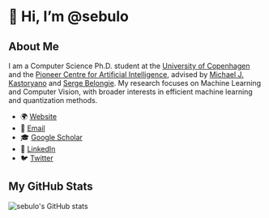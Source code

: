 # 👋 Hi, I’m @sebulo

## About Me
I am a Computer Science Ph.D. student at the [University of Copenhagen](https://di.ku.dk/) and the [Pioneer Centre for Artificial Intelligence](https://www.aicentre.dk/), advised by [Michael J. Kastoryano](https://mkastoryano.com/) and [Serge Belongie](https://sergebelongie.github.io/). My research focuses on Machine Learning and Computer Vision, with broader interests in efficient machine learning and quantization methods.

- 🌍 [Website](https://sebulo.github.io/)
- 📧 [Email](mailto:sebastianloeschcke@gmail.com)
- 🎓 [Google Scholar](https://scholar.google.com/citations?user=_aM-ud8AAAAJ&hl=en)
- 💼 [LinkedIn](https://www.linkedin.com/in/sebastian-loeschcke/)
- 🐦 [Twitter](https://twitter.com/sloeschcke)

## My GitHub Stats
![sebulo's GitHub stats](https://github-readme-stats.vercel.app/api?username=sebulo&show_icons=true&theme=radical)
